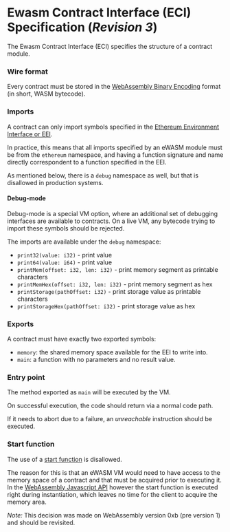 # Ewasm Contract Interface (ECI) Specification (*Revision 3*)

The Ewasm Contract Interface (ECI) specifies the structure of a contract module.

### Wire format

Every contract must be stored in the [WebAssembly Binary Encoding](https://github.com/WebAssembly/design/blob/master/BinaryEncoding.md) format (in short, WASM bytecode).

### Imports

A contract can only import symbols specified in the [Ethereum Environment Interface or EEI](./eth_interface.md).

In practice, this means that all imports specified by an eWASM module must be from the `ethereum` namespace,
and having a function signature and name directly correspondent to a function specified in the EEI.

As mentioned below, there is a `debug` namespace as well, but that is disallowed in production systems.

#### Debug-mode

Debug-mode is a special VM option, where an additional set of debugging interfaces are available to contracts.  On a live VM, any bytecode trying to import these
symbols should be rejected.

The imports are available under the `debug` namespace:
- `print32(value: i32)` - print value
- `print64(value: i64)` - print value
- `printMem(offset: i32, len: i32)` - print memory segment as printable characters
- `printMemHex(offset: i32, len: i32)` - print memory segment as hex
- `printStorage(pathOffset: i32)` - print storage value as printable characters
- `printStorageHex(pathOffset: i32)` - print storage value as hex

### Exports

A contract must have exactly two exported symbols:
- `memory`: the shared memory space available for the EEI to write into.
- `main`: a function with no parameters and no result value.

### Entry point

The method exported as `main` will be executed by the VM.

On successful execution, the code should return via a normal code path.

If it needs to abort due to a failure, an *unreachable* instruction should be executed.

### Start function

The use of a [start function](https://webassembly.github.io/spec/core/syntax/modules.html#start-function) is disallowed.

The reason for this is that an eWASM VM would need to have access to the memory space of a contract and that must be acquired prior to executing it.
In the [WebAssembly Javascript API](https://webassembly.org/docs/js/) however the start function is executed right during instantiation, which
leaves no time for the client to acquire the memory area.

*Note:* This decision was made on WebAssembly version 0xb (pre version 1) and should be revisited.
